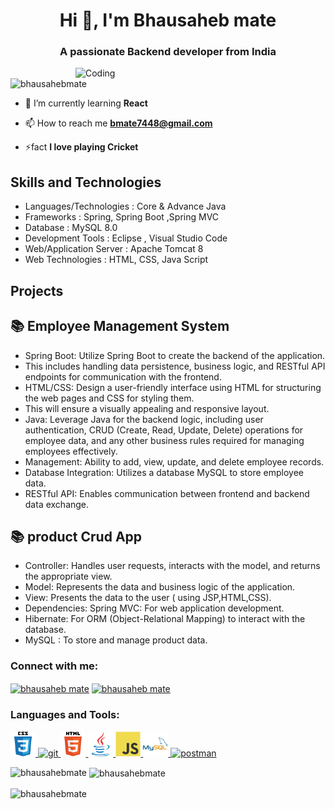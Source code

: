 <h1 align="center">Hi 👋, I'm Bhausaheb mate</h1>
<h3 align="center">A passionate Backend developer from India</h3>
<img align="right" alt="Coding" width="400" src="https://static.vecteezy.com/system/resources/thumbnails/011/868/785/original/animated-isolated-coding-specialist-window-with-typing-web-developer-looped-flat-2d-character-4k-footage-with-alpha-channel-programming-colorful-animation-for-mobile-website-social-media-video.jpg">

<p align="left"> <img src="https://komarev.com/ghpvc/?username=bhausahebmate&label=Profile%20views&color=0e75b6&style=flat" alt="bhausahebmate" /> </p>

- 🌱 I’m currently learning **React**

- 📫 How to reach me **bmate7448@gmail.com**

- ⚡fact **I love playing Cricket**

## Skills and Technologies
-	Languages/Technologies : Core & Advance Java
- Frameworks : Spring, Spring Boot ,Spring MVC
- Database : MySQL 8.0
- Development Tools : Eclipse , Visual Studio Code
- Web/Application Server : Apache Tomcat 8
- Web Technologies : HTML, CSS, Java Script

## Projects

## 📚 Employee Management System
-	Spring Boot: Utilize Spring Boot to create the backend of the application.
-	This includes handling data persistence, business logic, and RESTful API endpoints for communication with the frontend.
- HTML/CSS: Design a user-friendly interface using HTML for structuring the web pages and CSS for styling them.
-	This will ensure a visually appealing and responsive layout.
-	Java: Leverage Java for the backend logic, including user authentication, CRUD (Create, Read, Update, Delete) operations for employee data, and any other business rules required for managing employees effectively.
-	Management: Ability to add, view, update, and delete employee records.
-	Database Integration: Utilizes a database MySQL to store employee data.
-	RESTful API: Enables communication between frontend and backend data exchange.
  
## 📚 product Crud App
-	Controller: Handles user requests, interacts with the model, and returns the appropriate view.
-	Model: Represents the data and business logic of the application.
- View: Presents the data to the user ( using JSP,HTML,CSS).
- Dependencies: Spring MVC: For web application development.
-	Hibernate: For ORM (Object-Relational Mapping) to interact with the database.
-	MySQL : To store and manage product data.


<h3 align="left">Connect with me:</h3>
<p align="left">
<a href="https://linkedin.com/in/bhausaheb-mate" target="blank"><img align="center" src="https://raw.githubusercontent.com/rahuldkjain/github-profile-readme-generator/master/src/images/icons/Social/linked-in-alt.svg" alt="bhausaheb mate" height="30" width="40" /></a>
<a href="https://instagram.com/bhausaheb mate" target="blank"><img align="center" src="https://raw.githubusercontent.com/rahuldkjain/github-profile-readme-generator/master/src/images/icons/Social/instagram.svg" alt="bhausaheb mate" height="30" width="40" /></a>
</p>


<h3 align="left">Languages and Tools:</h3>
<p align="left"> <a href="https://www.w3schools.com/css/" target="_blank" rel="noreferrer"> <img src="https://raw.githubusercontent.com/devicons/devicon/master/icons/css3/css3-original-wordmark.svg" alt="css3" width="40" height="40"/> </a> <a href="https://git-scm.com/" target="_blank" rel="noreferrer"> <img src="https://www.vectorlogo.zone/logos/git-scm/git-scm-icon.svg" alt="git" width="40" height="40"/> </a> <a href="https://www.w3.org/html/" target="_blank" rel="noreferrer"> <img src="https://raw.githubusercontent.com/devicons/devicon/master/icons/html5/html5-original-wordmark.svg" alt="html5" width="40" height="40"/> </a> <a href="https://www.java.com" target="_blank" rel="noreferrer"> <img src="https://raw.githubusercontent.com/devicons/devicon/master/icons/java/java-original.svg" alt="java" width="40" height="40"/> </a> <a href="https://developer.mozilla.org/en-US/docs/Web/JavaScript" target="_blank" rel="noreferrer"> <img src="https://raw.githubusercontent.com/devicons/devicon/master/icons/javascript/javascript-original.svg" alt="javascript" width="40" height="40"/> </a> <a href="https://www.mysql.com/" target="_blank" rel="noreferrer"> <img src="https://raw.githubusercontent.com/devicons/devicon/master/icons/mysql/mysql-original-wordmark.svg" alt="mysql" width="40" height="40"/> </a> <a href="https://postman.com" target="_blank" rel="noreferrer"> <img src="https://www.vectorlogo.zone/logos/getpostman/getpostman-icon.svg" alt="postman" width="40" height="40"/> </a> </p>


<p><img align="left" src="https://github-readme-stats.vercel.app/api/top-langs?username=bhausahebmate&show_icons=true&locale=en&layout=compact" alt="bhausahebmate" /></p>


<p>&nbsp;<img align="center" src="https://github-readme-stats.vercel.app/api?username=bhausahebmate&show_icons=true&locale=en" alt="bhausahebmate" /></p>


<p><img align="center" src="https://github-readme-streak-stats.herokuapp.com/?user=bhausahebmate&" alt="bhausahebmate" /></p>

